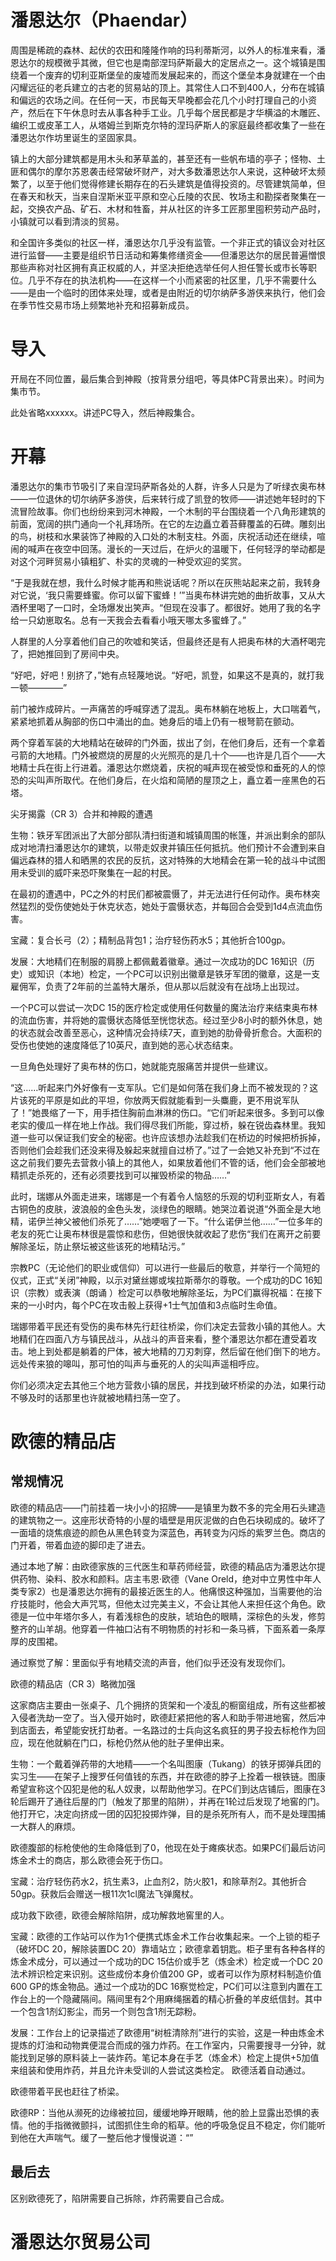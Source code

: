 # 潘恩达尔（Phaendar）

周围是稀疏的森林、起伏的农田和隆隆作响的玛利蒂斯河，以外人的标准来看，潘恩达尔的规模微乎其微，但它也是南部涅玛萨斯最大的定居点之一。这个城镇是围绕着一个废弃的切利亚斯堡垒的废墟而发展起来的，而这个堡垒本身就建在一个由闪耀远征的老兵建立的古老的贸易站的顶上。其常住人口不到400人，分布在城镇和偏远的农场之间。在任何一天，市民每天早晚都会花几个小时打理自己的小资产，然后在下午休息时去从事各种手工业。几乎每个居民都是才华横溢的木雕匠、编织工或皮革工人，从塔姆兰到斯克尔特的涅玛萨斯人的家庭最终都收集了一些在潘恩达尔作坊里诞生的坚固家具。

镇上的大部分建筑都是用木头和茅草盖的，甚至还有一些帆布墙的亭子；怪物、土匪和偶尔的摩尔苏恩袭击经常破坏财产，对大多数潘恩达尔人来说，这种破坏太频繁了，以至于他们觉得修建长期存在的石头建筑是值得投资的。尽管建筑简单，但在春天和秋天，当来自涅斯米亚平原和空心丘陵的农民、牧场主和勘探者聚集在一起，交换农产品、矿石、木材和牲畜，并从社区的许多工匠那里囤积劳动产品时，小镇就可以看到清淡的贸易。

和全国许多类似的社区一样，潘恩达尔几乎没有监管。一个非正式的镇议会对社区进行监督——主要是组织节日活动和筹集修缮资金——但潘恩达尔的居民普遍憎恨那些声称对社区拥有真正权威的人，并坚决拒绝选举任何人担任警长或市长等职位。几乎不存在的执法机构——在这样一个小而紧密的社区里，几乎不需要什么——是由一个临时的团体来处理，或者是由附近的切尔纳萨多游侠来执行，他们会在季节性交易市场上频繁地补充和招募新成员。

# 导入

开局在不同位置，最后集合到神殿（按背景分组吧，等具体PC背景出来）。时间为集市节。

此处省略xxxxxx。讲述PC导入，然后神殿集合。

# 开幕

潘恩达尔的集市节吸引了来自涅玛萨斯各处的人群，许多人只是为了听绿衣奥布林——一位退休的切尔纳萨多游侠，后来转行成了凯登的牧师——讲述她年轻时的下流冒险故事。你们也纷纷来到河木神殿，一个木制的平台围绕着一个八角形建筑的前面，宽阔的拱门通向一个礼拜场所。在它的左边矗立着苔藓覆盖的石碑。雕刻出的鸟，树枝和水果装饰了神殿的入口处的木制支柱。外面，庆祝活动还在继续，喧闹的喊声在夜空中回荡。漫长的一天过后，在炉火的温暖下，任何轻浮的举动都是对这个河畔贸易小镇粗犷、朴实的灵魂的一种受欢迎的奖赏。

“于是我就在想，我什么时候才能再和熊说话呢？所以在灰熊站起来之前，我转身对它说，‘我只需要蜂蜜。你可以留下蜜蜂！’”当奥布林讲完她的曲折故事，又从大酒杯里喝了一口时，全场爆发出笑声。“但现在没事了。都很好。她用了我的名字给一只幼崽取名。总有一天我会去看看小哦天哪太多蜜蜂了。”

人群里的人分享着他们自己的吹嘘和笑话，但最终还是有人把奥布林的大酒杯喝完了，把她推回到了房间中央。

“好吧，好吧！别挤了，”她有点轻蔑地说。“好吧，凯登，如果这不是真的，就打我一顿————”

前门被炸成碎片。一声痛苦的呼喊穿透了混乱。奥布林躺在地板上，大口喘着气，紧紧地抓着从胸部的伤口中涌出的血。她身后的墙上仍有一根弩箭在颤动。

两个穿着军装的大地精站在破碎的门外面，拔出了剑，在他们身后，还有一个拿着弓箭的大地精。门外被燃烧的房屋的火光照亮的是几十个——也许是几百个——大地精士兵在街上行进着。潘恩达尔燃烧着，庆祝的喊声现在被受惊和垂死的人的惊恐的尖叫声所取代。在他们身后，在火焰和简陋的屋顶之上，矗立着一座黑色的石塔。

尖牙揭露（CR 3）合并和神殿的遭遇

生物：铁牙军团派出了大部分部队清扫街道和城镇周围的帐篷，并派出剩余的部队成对地清扫潘恩达尔的建筑，以带走奴隶并镇压任何抵抗。他们预计不会遭到来自偏远森林的猎人和晒黑的农民的反抗，这对特殊的大地精会在第一轮的战斗中试图用未受训的威吓来恐吓聚集在一起的村民。

在最初的遭遇中，PC之外的村民们都被震慑了，并无法进行任何动作。奥布林突然猛烈的受伤使她处于休克状态，她处于震慑状态，并每回合会受到1d4点流血伤害。
 
宝藏：复合长弓（2）；精制品背包1；治疗轻伤药水5；其他折合100gp。

发展：大地精们在制服的肩膀上都佩戴着徽章。通过一次成功的DC 16知识（历史）或知识（本地）检定，一个PC可以识别出徽章是铁牙军团的徽章，这是一支雇佣军，负责了2年前的兰盖特大屠杀，但从那以后就没有在战场上出现过。

一个PC可以尝试一次DC 15的医疗检定或使用任何数量的魔法治疗来结束奥布林的流血伤害，并将她的震慑状态降低至恍惚状态。经过至少8小时的额外休息，她的状态就会改善至恶心，这种情况会持续7天，直到她的肋骨骨折愈合。大面积的受伤也使她的速度降低了10英尺，直到她的恶心状态结束。

一旦角色处理好了奥布林的伤口，她就能克服痛苦并提供一些建议。

“这……听起来门外好像有一支军队。它们是如何落在我们身上而不被发现的？这片该死的平原是如此的平坦，你放两天假就能看到一头麋鹿，更不用说军队了！”她畏缩了一下，用手捂住胸前血淋淋的伤口。“它们听起来很多。多到可以像老实的傻瓜一样在地上作战。我们得尽我们所能，穿过桥，躲在锐齿森林里。我知道一些可以保证我们安全的秘密。也许应该想办法趁我们在桥边的时候把桥拆掉，否则他们会趁我们还没来得及躲起来就擅自过桥了。”过了一会她又补充到“不过在这之前我们要先去营救小镇上的其他人，如果放着他们不管的话，他们会全部被地精抓走杀死的，还有必须要找到可以摧毁桥梁的物品……”

此时，瑞娜从外面走进来，瑞娜是一个有着令人恼怒的乐观的切利亚斯女人，有着古铜色的皮肤，波浪般的金色头发，淡绿色的眼睛。她哭泣着说道“外面全是大地精，诺伊兰神父被他们杀死了……”她哽咽了一下。“什么诺伊兰他……”一位多年的老友的死亡让奥布林很是震惊和悲伤，但她很快就收起了悲伤“我们在离开之前要解除圣坛，防止祭坛被这些该死的地精玷污。”

宗教PC（无论他们的职业或信仰）可以进行一些最后的敬意，并举行一个简短的仪式，正式“关闭”神殿，以示对黛丝娜或埃拉斯蒂尔的尊敬。一个成功的DC 16知识（宗教）或表演（朗诵 ）检定可以恭敬地解除圣坛，为PC们赢得祝福：在接下来的一小时内，每个PC在攻击骰上获得+1士气加值和3点临时生命值。

瑞娜带着平民还有受伤的奥布林先行赶往桥梁，你们决定去营救小镇的其他人。大地精们在四面八方与镇民战斗，从战斗的声音来看，整个潘恩达尔都在遭受着攻击。地上到处都是躺着的尸体，被大地精的刀刃刺穿，然后留在他们倒下的地方。远处传来狼的嗥叫，那可怕的叫声与垂死的人的尖叫声遥相呼应。

你们必须决定去其他三个地方营救小镇的居民，并找到破坏桥梁的办法，如果行动不够及时的话那里也许就被地精扫荡一空了。

# 欧德的精品店
## 常规情况
欧德的精品店——门前挂着一块小小的招牌——是镇里为数不多的完全用石头建造的建筑物之一。这座形状奇特的小屋的墙壁是用灰泥做的白色石块砌成的。破坏了一面墙的烧焦痕迹的颜色从黑色转变为深蓝色，再转变为闪烁的紫罗兰色。商店的门开着，带着血迹的脚印走了进去。

通过本地了解：由欧德家族的三代医生和草药师经营，欧德的精品店为潘恩达尔提供药物、染料、胶水和颜料。店主韦恩·欧德（Vane Oreld，绝对中立男性中年人类专家2）也是潘恩达尔拥有的最接近医生的人。他痛恨这种强加，当需要他的治疗技能时，他会大声咒骂，但他太过完美主义，不会让其他人来担任这个角色。欧德是一位中年塔尔多人，有着浅棕色的皮肤，琥珀色的眼睛，深棕色的头发，修剪整齐的山羊胡。他穿着一件袖口沾有不明物质的衬衫和一条马裤，下面系着一条厚厚的皮围裙。

通过察觉了解：里面似乎有地精交流的声音，他们似乎还没有发现你们。

欧德的精品店（CR 3）略微加强

这家商店主要由一张桌子、几个拥挤的货架和一个凌乱的橱窗组成，所有这些都被入侵者洗劫一空了。当入侵开始时，欧德赶紧把他的客人和助手带进地窖，然后冲到店面去，希望能安抚打劫者。一名路过的士兵向这名疯狂的男子投去标枪作为回应，现在他就躺在门口，标枪仍然从他的肚子里伸出来。

生物：一个戴着弹药带的大地精——一个名叫图康（Tukang）的铁牙掷弹兵团的实习生——在架子上搜罗任何值钱的东西，并在欧德的脖子上拴着一根铁链。图康希望宣称这个囚犯是他的私人奴隶，以帮助他学习。在PC们到达店铺后，图康在3轮后踢开了通往后屋的门（触发了那里的陷阱），并再在1轮过后发现了地窖的门。他打开它，决定向挤成一团的囚犯投掷炸弹，目的是杀死所有人，而不是处理围捕一大群人的麻烦。

欧德腹部的标枪使他的生命降低到了0，他现在处于瘫痪状态。如果PC们最后访问炼金术士的商店，那么欧德会死于伤口。

宝藏：治疗轻伤药水2，抗生素3，止血剂2，防火胶1，和除草剂2。其他折合50gp。获救后会赠送一根11次1cl魔法飞弹魔杖。

成功救下欧德，欧德会解除陷阱，成功解救地窖里的人。

宝藏：欧德的工作站可以作为1个便携式炼金术工作台收集起来。一个上锁的柜子（破坏DC 20，解除装置DC 20）靠墙站立；欧德拿着钥匙。柜子里有各种各样的炼金术成分，可以通过一个成功的DC 15估价或手艺（炼金术）检定或一个DC 20法术辨识检定来识别。这些成份本身价值200 GP，或者可以作为原材料制造价值600 GP的炼金物品。通过一个成功的DC 16察觉检定，PC们可以注意到内置在工作台上的一个隐藏隔间。隔间里有2个用麻绳捆着的精心折叠的羊皮纸信封。其中一个包含1剂幻影尘，而另一个则包含1剂无踪粉。

发展：工作台上的记录描述了欧德用“树桩清除剂”进行的实验，这是一种由炼金术提炼的灯油和动物粪便混合而成的强力炸药。在工作室内，只需要搜寻一分钟，就能找到足够的原料装上一装炸药。笔记本身在手艺（炼金术）检定上提供+5加值来组装和使用炸药，并且允许未受训的人尝试这类检定。
欧德活着自动通过。

欧德带着平民也赶往了桥梁。

欧德RP：当他从濒死的边缘被拉回，缓缓地睁开眼睛，他的脸上显露出恐惧的表情。他的手指微微颤抖，试图抓住生命的稻草。他的呼吸急促且不稳定，你们能听到他在大声喘气。缓了一整后他才慢慢说道：“”

## 最后去
区别欧德死了，陷阱需要自己拆除，炸药需要自己合成。

# 潘恩达尔贸易公司